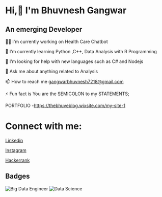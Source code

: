 
#                                       Hi,👋 I'm Bhuvnesh Gangwar


##                                         An emerging Developer




👩‍💻 I'm currently working on Health Care Chatbot

🌱 I'm currently learning Python ,C++, Data Analysis with R Programming

🤔 I'm looking for help with new languages such as C# and Nodejs

💬 Ask me about anything related to Analysis

📫 How to reach me gangwarbhuvnesh7218@gmail.com

⚡️ Fun fact  is You are the SEMICOLON to my STATEMENTS;

PORTFOLIO -https://thebhuveblog.wixsite.com/my-site-1


# Connect with me:

[Linkedin](https://www.linkedin.com/in/bhuvnesh-gangwar/)

[Instagram](https://www.instagram.com/bhuvi_gw/)

[Hackerrank](https://www.hackerrank.com/BhuvneshGangwar)



## Badges


![Big Data Engineer ](https://acclaim-production-app.s3.amazonaws.com/uploads/baked_badge_image/image/a4ad427e-3d30-4026-9fe3-3a9fe51cc6a4/big-data-engineer-mastery-award-2021.png?response-content-disposition=attachment&X-Amz-Expires=86400&X-Amz-Date=20220520T211156Z&X-Amz-Algorithm=AWS4-HMAC-SHA256&X-Amz-Credential=AKIAJLA3MEMCDJNPNG2Q%2F20220520%2Fus-east-1%2Fs3%2Faws4_request&X-Amz-SignedHeaders=host&X-Amz-Signature=97a874af35af589492f0ce7d65a46f846eca33bc004e43dba7008601b876c94e)
![Data Science](https://acclaim-production-app.s3.amazonaws.com/uploads/baked_badge_image/image/85babfdf-cd14-4e9a-b9ca-632a2ad8e969/data-science-foundations-level-1.png?response-content-disposition=attachment&X-Amz-Expires=86400&X-Amz-Date=20220520T211124Z&X-Amz-Algorithm=AWS4-HMAC-SHA256&X-Amz-Credential=AKIAJLA3MEMCDJNPNG2Q%2F20220520%2Fus-east-1%2Fs3%2Faws4_request&X-Amz-SignedHeaders=host&X-Amz-Signature=3c2cc62bc59b5129dc1841a4b2b64a81521fb88937d55dff80f0af822b544e67)

